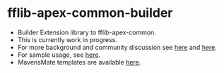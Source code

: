 # fflib-apex-common-builder

- Builder Extension library to fflib-apex-common. 
- This is currently work in progress. 
- For more background and community discussion see [here](https://github.com/financialforcedev/fflib-apex-common/pull/77) and [here](https://github.com/financialforcedev/fflib-apex-common/pull/100).
- For sample usage, see [here](https://github.com/financialforcedev/fflib-apex-common-samplecode/pull/6).
- MavensMate templates are available [here](https://github.com/joeferraro/MavensMate-Templates/pull/18).
